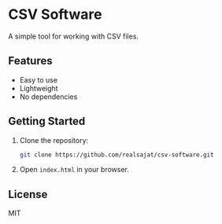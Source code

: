 # CSV Software

A simple tool for working with CSV files.

## Features
- Easy to use
- Lightweight
- No dependencies

## Getting Started
1. Clone the repository:
   ```sh
   git clone https://github.com/realsajat/csv-software.git
   ```
2. Open `index.html` in your browser.

## License
MIT
